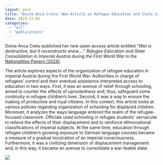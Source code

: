 ```yaml
---
layout: post
title: "Doina Anca Cretu: New Article on Refugee Education and State Consolidation in Imperial Austria"
date: 2024-11-04
categories: 
  - "all"
  - "publications"
---
```


Doina Anca Cretu published her new open-access article entitled _“War is destructive, but it reconstructs anew…:” Refugee Education and State Consolidation in Imperial Austria during the First World War_ in the [Nationalities Papers (2024)](https://www.cambridge.org/core/journals/nationalities-papers/article/war-is-destructive-but-it-reconstructs-anew-refugee-education-and-state-consolidation-in-imperial-austria-during-the-first-world-war/FD674216B4B34CE50577D7ECC4DA79F5?utm_campaign=shareaholic&utm_medium=twitter&utm_source=socialnetwork).

The article explores aspects of the organization of refugee education in imperial Austria during the First World War. Authorities in charge of refugees’ control and their eventual assistance interpreted access to education in two ways. First, it was an avenue of relief through schooling, aimed to counter the effects of uprootedness and, thus, safeguard some continuity in refugee children’s lives. Second, it was a way to ensure the making of productive and loyal citizens. In this context, this article looks at various policies regarding organization of schooling for displaced children. Moreover, it analyzes the ways language entered the realm of the refugee-focused classroom. Officials used schooling in refugee students’ vernacular to relieve the effects of their displacement and to reinforce ethnonational classifications of imperial subjects. At the same time, education through refugee children’s growing exposure to German language courses became a measure of a gradual inculcation of an imperial consciousness. Furthermore, it was a civilizing dimension of displacement management and, in this way, it became an avenue to consolidate a war-feeble state.

![](../../../../assets/images/Cretu_q.jpg)

